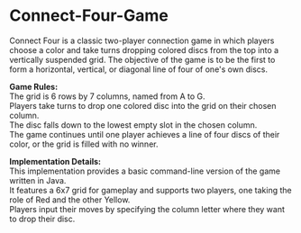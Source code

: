 # Connect-Four-Game

Connect Four is a classic two-player connection game in which players choose a color and take turns dropping colored discs from the top into a vertically suspended grid. The objective of the game is to be the first to form a horizontal, vertical, or diagonal line of four of one's own discs.

<b>Game Rules:</b>  
The grid is 6 rows by 7 columns, named from A to G.  
Players take turns to drop one colored disc into the grid on their chosen column.  
The disc falls down to the lowest empty slot in the chosen column.  
The game continues until one player achieves a line of four discs of their color, or the grid is filled with no winner.  

<b> Implementation Details:</b>  
This implementation provides a basic command-line version of the game written in Java.  
It features a 6x7 grid for gameplay and supports two players, one taking the role of Red and the other Yellow.  
Players input their moves by specifying the column letter where they want to drop their disc.
